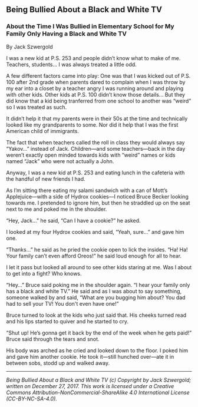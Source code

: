 ## Being Bullied About a Black and White TV
### About the Time I Was Bullied in Elementary School for My Family Only Having a Black and White TV

By Jack Szwergold

I was a new kid at P.S. 253 and people didn’t know what to make of me. Teachers, students… I was always treated a little odd.

A few different factors came into play: One was that I was kicked out of P.S. 100 after 2nd grade when parents dared to complain when I was throw by my ear into a closet by a teacher angry I was running around and playing with other kids. Other kids at P.S. 100 didn’t know those details… But they did know that a kid being tranferred from one school to another was “weird” so I was treated as such.

It didn’t help it that my parents were in their 50s at the time and technically looked like my grandparents to some. Nor did it help that I was the first American child of immigrants.

The fact that when teachers called the roll in class they would always say “Yakov…” instead of Jack. Children—and some teachers—back in the day weren’t exactly open minded towards kids with “weird” names or kids named “Jack” who were not actually a John.

Anyway, I was a new kid at P.S. 253 and eating lunch in the cafeteria with the handful of new friends I had.

As I’m sitting there eating my salami sandwich with a can of Mott’s Applejuice—with a side of Hydrox cookies—I noticed Bruce Becker looking towards me. I pretended to ignore him, but then he straddled up on the seat next to me and poked me in the shoulder.

“Hey, Jack…” he said, “Can I have a cookie?” he asked.

I looked at my four Hydrox cookies and said, “Yeah, sure…” and gave him one.

“Thanks…” he said as he pried the cookie open to lick the insides. “Ha! Ha! Your family can’t even afford Oreos!” he said loud enough for all to hear.

I let it pass but looked all around to see other kids staring at me. Was I about to get into a fight? Who knows.

“Hey…” Bruce said poking me in the shoulder again. “I hear your family only has a black and white TV.” He said and as I was about to say something, someone walked by and said, “What are you bugging him about? You dad had to sell your TV! You don't even have one!”

Bruce turned to look at the kids who just said that. His cheeks turned read and his lips started to quiver and he started to cry.

“Shut up! He’s gonna get it back by the end of the week when he gets paid!” Bruce said through the tears and snot.

His body was arched as he cried and looked down to the floor. I poked him and gave him another cookie. He took it—still hunched over—ate it in between sobs, stodd up and walked away.

***

*Being Bullied About a Black and White TV (c) Copyright by Jack Szwergold; written on December 27, 2017. This work is licensed under a Creative Commons Attribution-NonCommercial-ShareAlike 4.0 International License (CC-BY-NC-SA-4.0).*
